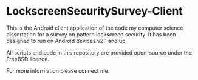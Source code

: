 LockscreenSecuritySurvey-Client
===============================

This is the Android client application of the code my computer science dissertation for a survey on pattern lockscreen security.
It has been designed to run on Android devices v2.1 and up.

All scripts and code in this repository are provided open-source under the FreeBSD licence.


For more information please connect me.